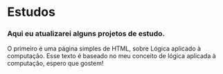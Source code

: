 # Estudos 
### Aqui eu atualizarei alguns projetos de estudo.
O primeiro é uma página simples de HTML, sobre Lógica aplicado à computação.
Esse texto é baseado no meu conceito de lógica aplicada à computação, espero que gostem!